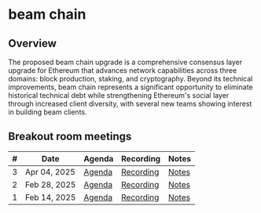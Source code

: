 # beam chain

## Overview
The proposed beam chain upgrade is a comprehensive consensus layer upgrade for Ethereum that advances network capabilities across three domains: block production, staking, and cryptography. Beyond its technical improvements, beam chain represents a significant opportunity to eliminate historical technical debt while strengthening Ethereum's social layer through increased client diversity, with several new teams showing interest in building beam clients.



## Breakout room meetings

| # | Date | Agenda | Recording | Notes |
| -- | --| -- | -- | -- |
|3| Apr 04, 2025 | [Agenda](https://github.com/ethereum/pm/issues/1389) | [Recording](https://youtu.be/dJkuwuh2Nrs?feature=shared) | [Notes](https://github.com/ethereum/pm/blob/master/Breakout-Room-Meetings/beam-chain/meeting_03.md) |
|2| Feb 28, 2025 | [Agenda](https://github.com/ethereum/pm/issues/1336) | [Recording](https://youtu.be/BtYb_guRq78?si=v3YQLvV6sjPcR8zW) | [Notes](https://github.com/ethereum/pm/blob/master/Breakout-Room-Meetings/beam-chain/meeting_02.md) |
|1| Feb 14, 2025 | [Agenda](https://github.com/ethereum/pm/issues/1327) | [Recording](https://youtu.be/sSx6juIu4AI?si=vUL9ZQEpFnkymcm) | [Notes](https://github.com/ethereum/pm/blob/master/Breakout-Room-Meetings/beam-chain/meeting_01.md) |
